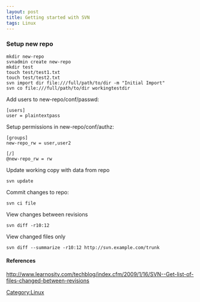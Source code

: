 ```yaml
---
layout: post 
title: Getting started with SVN
tags: Linux
---
```


### Setup new repo

    mkdir new-repo
    svnadmin create new-repo
    mkdir test
    touch test/test1.txt
    touch test/test2.txt
    svn import dir file:///full/path/to/dir -m "Initial Import"
    svn co file:///full/path/to/dir workingtestdir

Add users to new-repo/conf/passwd:

    [users]
    user = plaintextpass

Setup permissions in new-repo/conf/authz:

    [groups]
    new-repo_rw = user,user2

    [/]
    @new-repo_rw = rw

Update working copy with data from repo

    svn update

Commit changes to repo:

    svn ci file

View changes between revisions

    svn diff -r10:12

View changed files only

    svn diff --summarize -r10:12 http://svn.example.com/trunk

#### References

<http://www.learnosity.com/techblog/index.cfm/2009/1/16/SVN--Get-list-of-files-changed-between-revisions>

[Category:Linux](Category:Linux "wikilink")
